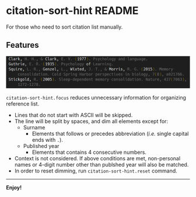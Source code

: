 # citation-sort-hint README

For those who need to sort citation list manually.

## Features

![img](./images/demo.png)

`citation-sort-hint.focus` reduces unnecessary information for organizing reference list.

+ Lines that do not start with ASCII will be skipped.
+ The line will be split by spaces, and dim all elements except for:
    + Surname
        + Elements that follows or precedes abbreviation (_i.e._ single capital ends with `.`).
    + Published year
        + Elements that contains 4 consecutive numbers.
+ Context is not considered. If above conditions are met, non-personal names or 4-digit number other than publshed year will also be matched.
+ In order to reset dimming, run `citation-sort-hint.reset` command.

---

**Enjoy!**
